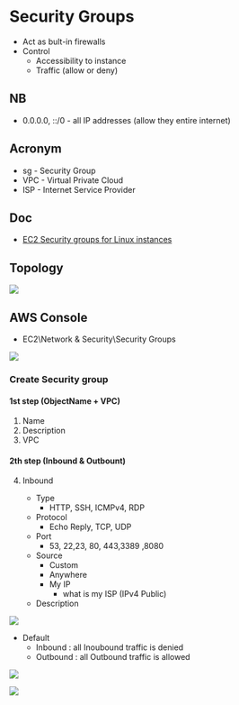 # Security Groups
* Act as bult-in firewalls
* Control
	* Accessibility to instance
	* Traffic (allow or deny)

## NB
* 0.0.0.0, ::/0 - all IP addresses (allow they entire internet)

## Acronym
* sg - Security Group
* VPC - Virtual Private Cloud
* ISP - Internet Service Provider

## Doc
* [EC2 Security groups for Linux instances](https://docs.aws.amazon.com/AWSEC2/latest/UserGuide/ec2-security-groups.html?icmpid=docs_ec2_console#creating-security-group)

## Topology
[<img src="https://i.imgur.com/V0nk7kY.png">](https://i.imgur.com/V0nk7kY.png)

## AWS Console
* EC2\Network & Security\Security Groups

[<img src="https://i.imgur.com/xtDozF6.png">](https://i.imgur.com/xtDozF6.png)

### Create Security group
#### 1st step (ObjectName + VPC)
1) Name
2) Description
3) VPC

#### 2th step (Inbound & Outbount)
4) Inbound

	* Type
		* HTTP, SSH, ICMPv4, RDP
	* Protocol
		* Echo Reply, TCP, UDP
	* Port 
		* 53, 22,23, 80, 443,3389 ,8080
	* Source
		* Custom
		* Anywhere
		* My IP
			* what is my ISP (IPv4 Public)
	* Description


[<img src="https://i.imgur.com/zf2ZKdt.png">](https://i.imgur.com/zf2ZKdt.png)

* Default
	* Inbound : all Inoubound traffic is denied
	* Outbound : all Outbound traffic is allowed
	
[<img src="https://i.imgur.com/RqUipAc.png">](https://i.imgur.com/RqUipAc.png)

[<img src="https://i.imgur.com/oJbKzgH.png">](https://i.imgur.com/oJbKzgH.png)
